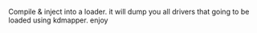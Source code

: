 Compile & inject into a loader. it will dump you all drivers that going to be loaded using kdmapper. enjoy
